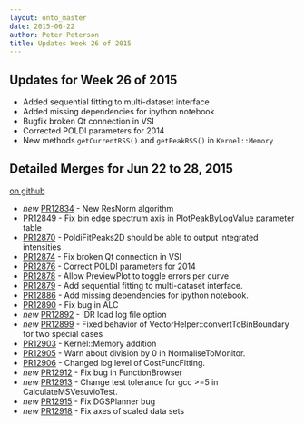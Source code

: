 ```yaml
---
layout: onto_master
date: 2015-06-22
author: Peter Peterson
title: Updates Week 26 of 2015
---
```

Updates for Week 26 of 2015
---------------------------
* Added sequential fitting to multi-dataset interface
* Added missing dependencies for ipython notebook
* Bugfix broken Qt connection in VSI
* Corrected POLDI parameters for 2014
* New methods `getCurrentRSS()` and `getPeakRSS()` in `Kernel::Memory`

Detailed Merges for Jun 22 to 28, 2015
--------------------------------------
[on github](https://github.com/mantidproject/mantid/pulls?q=is%3Apr+merged%3A2015-06-23..2015-06-28)

* *new* [PR12834](https://github.com/mantidproject/mantid/pull/12834) - New ResNorm algorithm
* [PR12849](https://github.com/mantidproject/mantid/pull/12849) - Fix bin edge spectrum axis in PlotPeakByLogValue parameter table
* [PR12870](https://github.com/mantidproject/mantid/pull/12870) - PoldiFitPeaks2D should be able to output integrated intensities
* [PR12874](https://github.com/mantidproject/mantid/pull/12874) - Fix broken Qt connection in VSI
* [PR12876](https://github.com/mantidproject/mantid/pull/12876) - Correct POLDI parameters for 2014
* [PR12878](https://github.com/mantidproject/mantid/pull/12878) - Allow PreviewPlot to toggle errors per curve
* [PR12879](https://github.com/mantidproject/mantid/pull/12879) - Add sequential fitting to multi-dataset interface.
* [PR12886](https://github.com/mantidproject/mantid/pull/12886) - Add missing dependencies for ipython notebook.
* [PR12890](https://github.com/mantidproject/mantid/pull/12890) - Fix bug in ALC
* *new* [PR12892](https://github.com/mantidproject/mantid/pull/12892) - IDR load log file option
* *new* [PR12899](https://github.com/mantidproject/mantid/pull/12899) - Fixed behavior of VectorHelper::convertToBinBoundary for two special cases
* [PR12903](https://github.com/mantidproject/mantid/pull/12903) - Kernel::Memory addition
* [PR12905](https://github.com/mantidproject/mantid/pull/12905) - Warn about division by 0 in NormaliseToMonitor.
* [PR12906](https://github.com/mantidproject/mantid/pull/12906) - Changed log level of CostFuncFitting.
* *new* [PR12912](https://github.com/mantidproject/mantid/pull/12912) - Fix bug in FunctionBrowser
* *new* [PR12913](https://github.com/mantidproject/mantid/pull/12913) - Change test tolerance for gcc >=5 in CalculateMSVesuvioTest.
* *new* [PR12915](https://github.com/mantidproject/mantid/pull/12915) - Fix DGSPlanner bug
* *new* [PR12918](https://github.com/mantidproject/mantid/pull/12918) - Fix axes of scaled data sets
